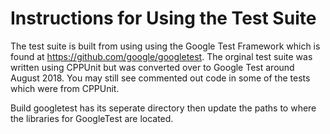 # Instructions for Using the Test Suite

The test suite is built from using using the Google Test Framework which is found at https://github.com/google/googletest.  The orginal test suite was written using CPPUnit but was converted over to Google Test around August 2018.  You may still see commented out code in some of the tests which were from CPPUnit.

Build googletest has its seperate directory then update the paths to where the libraries for GoogleTest are located.